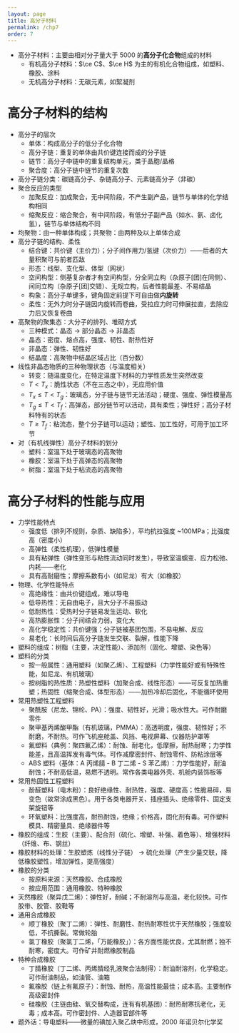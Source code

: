 ```yaml
---
layout: page
title: 高分子材料
permalink: /chp7
order: 7
---
```


- 高分子材料：主要由相对分子量大于 5000 的**高分子化合物**组成的材料
  - 有机高分子材料：$\ce C$、$\ce H$ 为主的有机化合物组成，如塑料、橡胶、涂料
  - 无机高分子材料：无碳元素，如絮凝剂

# 高分子材料的结构

- 高分子的层次
  - 单体：构成高分子的低分子化合物
  - 高分子链：重复的单体由共价键连接而成的分子链
  - 链节：高分子中链中的重复结构单元，类于晶胞/晶格
  - 聚合度：高分子链中链节的重复次数
- 高分子链分类：碳链高分子、杂链高分子、元素链高分子（非碳）
- 聚合反应的类型
  - 加聚反应：加成聚合，无中间阶段，不产生副产品，链节与单体的化学结构相同
  - 缩聚反应：缩合聚合，有中间阶段，有低分子副产品（如水、氨、卤化氢），链节与单体结构不同
- 均聚物：由一种单体构成；共聚物：由两种及以上单体合成
- 高分子链的结构、柔性
  - 结合键：共价键（主价力）；分子间作用力/氢键（次价力）——后者的大量积聚可与前者匹敌
  - 形态：线型、支化型、体型（网状）
  - 空间构型：侧基复杂者才有空间构型，分全同立构（杂原子[团]在同侧）、间同立构（杂原子[团]交错）、无规立构，后者性能最差、不易结晶
  - 构象：高分子单键多，键角固定前提下可自由做**内旋转**
  - 柔性：无外力时分子链因内旋转而卷曲，受拉应力时可伸展拉直，去除应力后又恢复卷曲
- 高聚物的聚集态：大分子的排列、堆砌方式
  - 三种模式：晶态 $\to$ 部分晶态 $\to$ 非晶态
  - 晶态：密度、熔点高，强度、韧性、耐热性好
  - 非晶态：弹性、韧性好
  - 结晶度：高聚物中结晶区域占比（百分数）
- 线性非晶态物质的三种物理状态（与温度相关）
  - 转变：随温度变化，在特定温度下材料的力学性质发生突然改变
  - $T<T_x$：脆性状态（不在三态之中），无应用价值
  - $T_x\leq T<T_g$：玻璃态，分子链与链节无法活动；硬度、强度、弹性模量高
  - $T_g\leq T<T_f$：高弹态，部分链节可以活动，具有柔性；弹性好；高分子材料特有的状态
  - $T\geq T_f$：粘流态，整个分子链可以运动；塑性、加工性好，可用于加工环节
- 对（有机线弹性）高分子材料的划分
  - 塑料：室温下处于玻璃态的高聚物
  - 橡胶：室温下处于高弹态的高聚物
  - 树脂：室温下处于粘流态的高聚物

# 高分子材料的性能与应用

- 力学性能特点
  - 强度低（排列不规则，杂质、缺陷多），平均抗拉强度 ~100MPa；比强度高（密度小）
  - 高弹性（柔性机理），低弹性模量
  - 具有粘弹性（弹性变形与粘性流动同时发生），导致室温蠕变、应力松弛、内耗——老化
  - 具有高耐磨性；摩擦系数有小（如尼龙）有大（如橡胶）
- 物理、化学性能特点
  - 高绝缘性：由共价键组成，难以导电
  - 低导热性：无自由电子，且大分子不易振动
  - 低耐热性：受热时分子链易发生运动、软化
  - 高热膨胀性：分子间结合力弱，变化大
  - 高化学稳定性：共价键强；分子链被基团包围，不易电解、反应
  - 易老化：长时间后高分子链发生交联、裂解，性能下降
- 塑料的组成：树脂（主要，决定性能）、添加剂（固化、增塑、染色等）
- 塑料的分类
  - 按一般属性：通用塑料（如聚乙烯）、工程塑料（力学性能好或有特殊性能，如尼龙、有机玻璃）
  - 按树脂的热性质：热塑性塑料（加聚合成、线性形态）——可反复加热重塑；热固性（缩聚合成、体型形态）——加热冷却后固化，不能循环使用
- 常用热塑性工程塑料
  - 聚酰胺（尼龙、锦纶、PA）：强度、韧性好，光滑；吸水性大。可作耐磨零件
  - 聚甲基丙烯酸甲酯（有机玻璃，PMMA）：高透明度，强度、韧性好；不耐磨，不耐热。可作飞机座舱盖、风挡、电视屏幕、仪器防护罩等
  - 氟塑料（典例：聚四氟乙烯）：耐蚀、耐老化，低摩擦，耐热耐寒；力学性能差，且高温挥发有毒气体。可作减摩密封件、耐蚀零件、防粘涂层等
  - ABS 塑料（基体：A 丙烯腈 - B 丁二烯 - S 苯乙烯）：力学性能好，耐油耐蚀；不耐高低温，易燃不透明。常作各类电器外壳、机舱内装饰板等
- 常用热固性工程塑料
  - 酚醛塑料（电木粉）：良好绝缘性、耐热性，强度、硬度高；性脆易碎，易变色（故常涂成黑色）。用于各类电器开关、插座插头、绝缘零件、固定支架旋钮等
  - 环氧塑料：比强度高，耐热耐蚀，绝缘；价格高，固化剂有毒。可作塑料模具、精密量具、绝缘器件等
- 橡胶的组成：生胶（主要）、配合剂（硫化、增塑、补强、着色等）、增强材料（纤维、布、钢丝）
- 橡胶材料的处理：生胶塑炼（线性分子链） $\to$ 硫化处理（产生少量交联，降低橡胶塑性，增加弹性，提高强度）
- 橡胶的分类
  - 按原料来源：天然橡胶、合成橡胶
  - 按应用范围：通用橡胶、特种橡胶
- 天然橡胶（聚异戊二烯）：弹性好，耐碱；不耐溶剂与高温，老化较快。可作胶带、胶管、胶鞋等
- 通用合成橡胶
  - 顺丁橡胶（聚丁二烯）：弹性、耐磨性、耐热耐寒性优于天然橡胶；强度较低，不抗撕裂。常做轮胎
  - 氯丁橡胶（聚氯丁二烯，「万能橡胶」）：各方面性能优良，尤其耐燃；独不耐寒，密度大。可作矿井耐燃橡胶制品
- 特种合成橡胶
  - 丁腈橡胶（丁二烯、丙烯腈经乳液聚合法制得）：耐油耐溶剂，化学稳定。可作耐油制品，如油管、油箱
  - 氟橡胶（链上有氟原子）：耐蚀、耐热，高温性能最佳；成本高。主要制作高级密封件
  - 硅橡胶（主链由硅、氧交替构成，连有有机基团）：耐热耐寒抗老化，无毒；成本高。可作密封件、人造器官部件等
- 题外话：导电塑料——微量的碘加入聚乙炔中形成，2000 年诺贝尔化学奖
